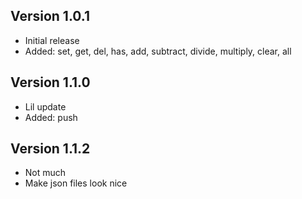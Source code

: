 ## Version 1.0.1
- Initial release
- Added: set, get, del, has, add, subtract, divide, multiply, clear, all

## Version 1.1.0
- Lil update
- Added: push

## Version 1.1.2
- Not much
- Make json files look nice